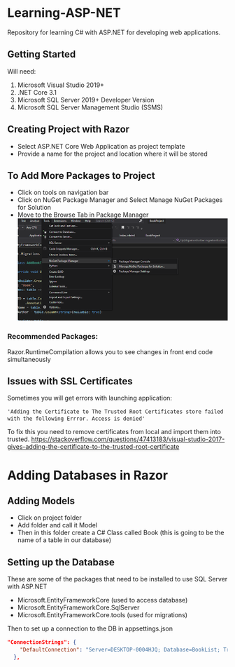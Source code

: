 # Learning-ASP-NET
Repository for learning C# with ASP.NET for developing web applications.

## Getting Started
Will need:
1) Microsoft Visual Studio 2019+
2) .NET Core 3.1
3) Microsoft SQL Server 2019+ Developer Version
4) Microsoft SQL Server Management Studio (SSMS)

## Creating Project with Razor
* Select ASP.NET Core Web Application as project template
* Provide a name for the project and location where it will be stored

## To Add More Packages to Project
* Click on tools on navigation bar
* Click on NuGet Package Manager and Select Manage NuGet Packages for Solution
* Move to the Browse Tab in Package Manager
![alt text](images/image_pm.png)

### Recommended Packages:
Razor.RuntimeCompilation allows you to see changes in front end code simultaneously 

## Issues with SSL Certificates
Sometimes you will get errors with launching application:
```
'Adding the Certificate to The Trusted Root Certificates store failed with the following Errror. Access is denied'
```

To fix this you need to remove certificates from local and import them into trusted.
https://stackoverflow.com/questions/47413183/visual-studio-2017-gives-adding-the-certificate-to-the-trusted-root-certificate

# Adding Databases in Razor
## Adding Models
* Click on project folder 
* Add folder and call it Model
* Then in this folder create a C# Class called Book (this is going to be the name of a table in our database)

## Setting up the Database
These are some of the packages that need to be installed to use SQL Server with ASP.NET
* Microsoft.EntityFrameworkCore  (used to access database)
* Microsoft.EntityFrameworkCore.SqlServer
* Microsoft.EntityFrameworkCore.tools (used for migrations)

Then to set up a connection to the DB in appsettings.json
```json
"ConnectionStrings": {
    "DefaultConnection": "Server=DESKTOP-0004HJQ; Database=BookList; Trusted_Connection=True; MultipleActiveResultSets=True"
  },
```

